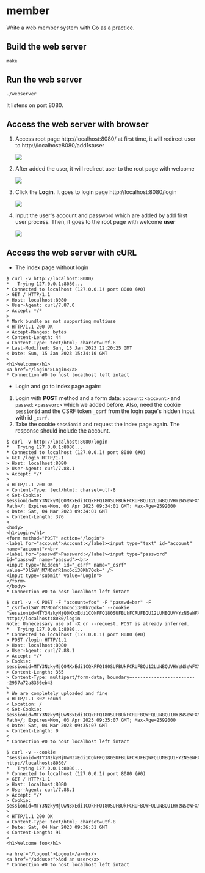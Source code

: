 # member

Write a web member system with Go as a practice.

## Build the web server

```shell
make
```

## Run the web server

```shell
./webserver
```

It listens on port 8080.

## Access the web server with browser

1. Access root page http://localhost:8080/ at first time, it will redirect user to http://localhost:8080/add1stuser
   
   ![](https://i.imgur.com/5oduth0.png)

2. After added the user, it will redirect user to the root page with welcome
   
   ![](https://i.imgur.com/3oEfVaR.png)

3. Click the **Login**.  It goes to login page http://localhost:8080/login
   
   ![](https://i.imgur.com/nA1RtO1.png)

4. Input the user's account and password which are added by add first user process.  Then, it goes to the root page with welcome **user**
   
   ![](https://i.imgur.com/YmPST3A.png)

## Access the web server with cURL

* The index page without login
```shell
$ curl -v http://localhost:8080/
*   Trying 127.0.0.1:8080...
* Connected to localhost (127.0.0.1) port 8080 (#0)
> GET / HTTP/1.1
> Host: localhost:8080
> User-Agent: curl/7.87.0
> Accept: */*
> 
* Mark bundle as not supporting multiuse
< HTTP/1.1 200 OK
< Accept-Ranges: bytes
< Content-Length: 44
< Content-Type: text/html; charset=utf-8
< Last-Modified: Sun, 15 Jan 2023 12:20:25 GMT
< Date: Sun, 15 Jan 2023 15:34:10 GMT
< 
<h1>Welcome</h1>
<a href="/login">Login</a>
* Connection #0 to host localhost left intact
```

* Login and go to index page again:
1. Login with **POST** method and a form data: `account`: `<account>` and `passwd`: `<password>` which we added before.  Also, need the cookie `sessionid` and the CSRF token `_csrf` from the login page's hidden input with id `_csrf`.
2. Take the cookie `sessionid` and request the index page again.  The response should include the account.
```shell
$ curl -v http://localhost:8080/login
*   Trying 127.0.0.1:8080...
* Connected to localhost (127.0.0.1) port 8080 (#0)
> GET /login HTTP/1.1
> Host: localhost:8080
> User-Agent: curl/7.88.1
> Accept: */*
> 
< HTTP/1.1 200 OK
< Content-Type: text/html; charset=utf-8
< Set-Cookie: sessionid=MTY3NzkyMjQ0MXxEdi1CQkFFQ180SUFBUkFCRUFBQU12LUNBQUVHYzNSeWFXNW5EQW9BQ0dOemNtWlRZV3gwQm5OMGNtbHVad3dTQUJCUlNIUldhMlExUkZoRVkzbDBNR2RIfFq4ww0eYO5LqScjYzZVM7Zv4leqJdZFWdUkY9nUCzFO; Path=/; Expires=Mon, 03 Apr 2023 09:34:01 GMT; Max-Age=2592000
< Date: Sat, 04 Mar 2023 09:34:01 GMT
< Content-Length: 376
< 
<body>
<h1>Login</h1>
<form method="POST" action="/login">
<label for="account">Account:</label><input type="text" id="account" name="account"><br>
<label for="passwd">Password:</label><input type="password" id="passwd" name="passwd"><br>
<input type="hidden" id="_csrf" name="_csrf" value="DlSWY_M7MDnfR1mx6oi30Kb7Qok=" />
<input type="submit" value="Login">
</form>
</body>
* Connection #0 to host localhost left intact

$ curl -v -X POST -F "account=foo" -F "passwd=bar" -F "_csrf=DlSWY_M7MDnfR1mx6oi30Kb7Qok=" --cookie "sessionid=MTY3NzkyMjQ0MXxEdi1CQkFFQ180SUFBUkFCRUFBQU12LUNBQUVHYzNSeWFXNW5EQW9BQ0dOemNtWlRZV3gwQm5OMGNtbHVad3dTQUJCUlNIUldhMlExUkZoRVkzbDBNR2RIfFq4ww0eYO5LqScjYzZVM7Zv4leqJdZFWdUkY9nUCzFO" http://localhost:8080/login
Note: Unnecessary use of -X or --request, POST is already inferred.
*   Trying 127.0.0.1:8080...
* Connected to localhost (127.0.0.1) port 8080 (#0)
> POST /login HTTP/1.1
> Host: localhost:8080
> User-Agent: curl/7.88.1
> Accept: */*
> Cookie: sessionid=MTY3NzkyMjQ0MXxEdi1CQkFFQ180SUFBUkFCRUFBQU12LUNBQUVHYzNSeWFXNW5EQW9BQ0dOemNtWlRZV3gwQm5OMGNtbHVad3dTQUJCUlNIUldhMlExUkZoRVkzbDBNR2RIfFq4ww0eYO5LqScjYzZVM7Zv4leqJdZFWdUkY9nUCzFO
> Content-Length: 365
> Content-Type: multipart/form-data; boundary=------------------------2957a72a8356eb43
> 
* We are completely uploaded and fine
< HTTP/1.1 302 Found
< Location: /
< Set-Cookie: sessionid=MTY3NzkyMjUwN3xEdi1CQkFFQ180SUFBUkFCRUFBQWFQLUNBQU1HYzNSeWFXNW5EQW9BQ0dOemNtWlRZV3gwQm5OMGNtbHVad3dTQUJCUlNIUldhMlExUkZoRVkzbDBNR2RIQm5OMGNtbHVad3dFQUFKcFpBUjFhVzUwQmdJQUFRWnpkSEpwYm1jTUNRQUhZV05qYjNWdWRBWnpkSEpwYm1jTUJRQURabTl2fLpHz8lq9Ue3A5TzMLYyPhs0vqvRKxp4AJbYM7aUi8Wx; Path=/; Expires=Mon, 03 Apr 2023 09:35:07 GMT; Max-Age=2592000
< Date: Sat, 04 Mar 2023 09:35:07 GMT
< Content-Length: 0
< 
* Connection #0 to host localhost left intact

$ curl -v --cookie "sessionid=MTY3NzkyMjUwN3xEdi1CQkFFQ180SUFBUkFCRUFBQWFQLUNBQU1HYzNSeWFXNW5EQW9BQ0dOemNtWlRZV3gwQm5OMGNtbHVad3dTQUJCUlNIUldhMlExUkZoRVkzbDBNR2RIQm5OMGNtbHVad3dFQUFKcFpBUjFhVzUwQmdJQUFRWnpkSEpwYm1jTUNRQUhZV05qYjNWdWRBWnpkSEpwYm1jTUJRQURabTl2fLpHz8lq9Ue3A5TzMLYyPhs0vqvRKxp4AJbYM7aUi8Wx" http://localhost:8080/
*   Trying 127.0.0.1:8080...
* Connected to localhost (127.0.0.1) port 8080 (#0)
> GET / HTTP/1.1
> Host: localhost:8080
> User-Agent: curl/7.88.1
> Accept: */*
> Cookie: sessionid=MTY3NzkyMjUwN3xEdi1CQkFFQ180SUFBUkFCRUFBQWFQLUNBQU1HYzNSeWFXNW5EQW9BQ0dOemNtWlRZV3gwQm5OMGNtbHVad3dTQUJCUlNIUldhMlExUkZoRVkzbDBNR2RIQm5OMGNtbHVad3dFQUFKcFpBUjFhVzUwQmdJQUFRWnpkSEpwYm1jTUNRQUhZV05qYjNWdWRBWnpkSEpwYm1jTUJRQURabTl2fLpHz8lq9Ue3A5TzMLYyPhs0vqvRKxp4AJbYM7aUi8Wx
> 
< HTTP/1.1 200 OK
< Content-Type: text/html; charset=utf-8
< Date: Sat, 04 Mar 2023 09:36:31 GMT
< Content-Length: 91
< 
<h1>Welcome foo</h1>

<a href="/logout">Logout</a><br/>
<a href="/adduser">Add an user</a>
* Connection #0 to host localhost left intact
```
